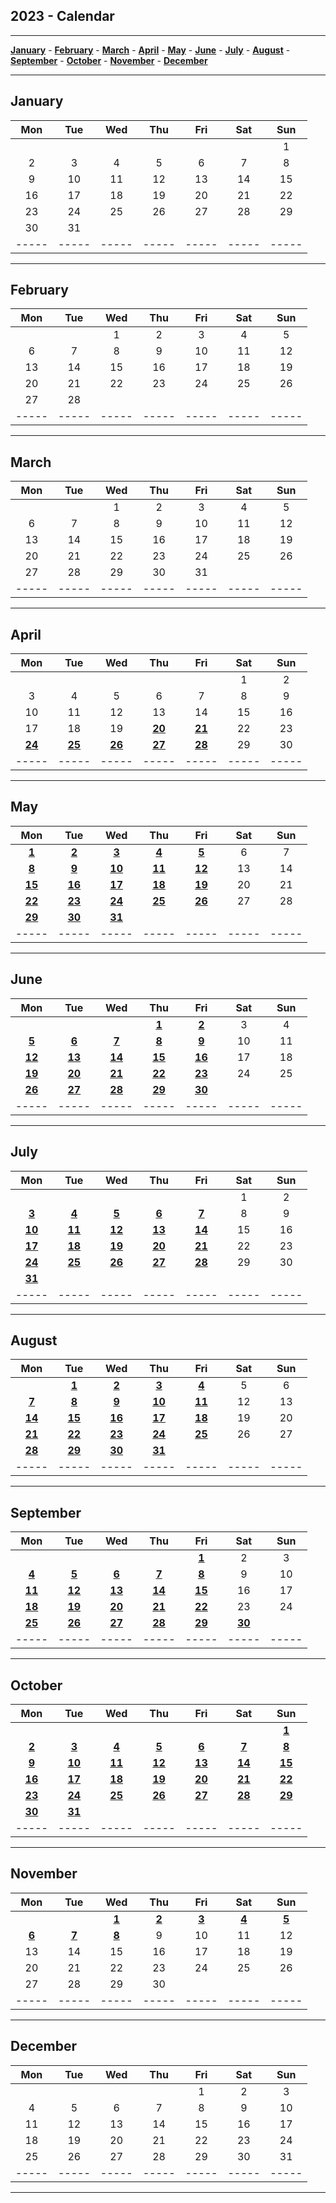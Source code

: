 2023 - Calendar
---------------

---
[**January**](#January) - [**February**](#February) - [**March**](#March) - [**April**](#April) - [**May**](#May) - [**June**](#June) - [**July**](#July) - [**August**](#August) - [**September**](#September) - [**October**](#October) - [**November**](#November) - [**December**](#December)

---

January
---
| Mon | Tue | Wed | Thu | Fri | Sat | Sun |
| :---: | :---: | :---: | :---: | :---: | :---: | :---: |
|     |     |     |     |     |     | 1   |
| 2   | 3   | 4   | 5   | 6   | 7   | 8   |
| 9   | 10  | 11  | 12  | 13  | 14  | 15  |
| 16  | 17  | 18  | 19  | 20  | 21  | 22  |
| 23  | 24  | 25  | 26  | 27  | 28  | 29  |
| 30  | 31  |     |     |     |     |     |
| ----- | ----- | ----- | ----- | ----- | ----- | ----- |

---

February
---
| Mon | Tue | Wed | Thu | Fri | Sat | Sun |
| :---: | :---: | :---: | :---: | :---: | :---: | :---: |
|     |     | 1   | 2   | 3   | 4   | 5   |
| 6   | 7   | 8   | 9   | 10  | 11  | 12  |
| 13  | 14  | 15  | 16  | 17  | 18  | 19  |
| 20  | 21  | 22  | 23  | 24  | 25  | 26  |
| 27  | 28  |     |     |     |     |     |
| ----- | ----- | ----- | ----- | ----- | ----- | ----- |

---

March
---
| Mon | Tue | Wed | Thu | Fri | Sat | Sun |
| :---: | :---: | :---: | :---: | :---: | :---: | :---: |
|     |     | 1   | 2   | 3   | 4   | 5   |
| 6   | 7   | 8   | 9   | 10  | 11  | 12  |
| 13  | 14  | 15  | 16  | 17  | 18  | 19  |
| 20  | 21  | 22  | 23  | 24  | 25  | 26  |
| 27  | 28  | 29  | 30  | 31  |     |     |
| ----- | ----- | ----- | ----- | ----- | ----- | ----- |

---

April
---
| Mon | Tue | Wed | Thu | Fri | Sat | Sun |
| :---: | :---: | :---: | :---: | :---: | :---: | :---: |
|     |     |     |     |     | 1   | 2   |
| 3   | 4   | 5   | 6   | 7   | 8   | 9   |
| 10  | 11  | 12  | 13  | 14  | 15  | 16  |
| 17  | 18  | 19  | [**20**](2023-04-20)  | [**21**](2023-04-21)  | 22  | 23  |
| [**24**](2023-04-24)  | [**25**](2023-04-25)  | [**26**](2023-04-26)  | [**27**](2023-04-27)  | [**28**](2023-04-28)  | 29  | 30  |
| ----- | ----- | ----- | ----- | ----- | ----- | ----- |

---

May
---
| Mon | Tue | Wed | Thu | Fri | Sat | Sun |
| :---: | :---: | :---: | :---: | :---: | :---: | :---: |
| [**1**](2023-05-01)  | [**2**](2023-05-02)  | [**3**](2023-05-03)  | [**4**](2023-05-04)  | [**5**](2023-05-05)  | 6   | 7   |
| [**8**](2023-05-08)  | [**9**](2023-05-09)  | [**10**](2023-05-10)  | [**11**](2023-05-11)  | [**12**](2023-05-12)  | 13  | 14  |
| [**15**](2023-05-15)  | [**16**](2023-05-16)  | [**17**](2023-05-17)  | [**18**](2023-05-18)  | [**19**](2023-05-19)  | 20  | 21  |
| [**22**](2023-05-22)  | [**23**](2023-05-23)  | [**24**](2023-05-24)  | [**25**](2023-05-25)  | [**26**](2023-05-26)  | 27  | 28  |
| [**29**](2023-05-29)  | [**30**](2023-05-30)  | [**31**](2023-05-31)  |     |     |     |     |
| ----- | ----- | ----- | ----- | ----- | ----- | ----- |

---

June
---
| Mon | Tue | Wed | Thu | Fri | Sat | Sun |
| :---: | :---: | :---: | :---: | :---: | :---: | :---: |
|     |     |     | [**1**](2023-06-01)  | [**2**](2023-06-02)  | 3   | 4   |
| [**5**](2023-06-05)  | [**6**](2023-06-06)  | [**7**](2023-06-07)  | [**8**](2023-06-08)  | [**9**](2023-06-09)  | 10  | 11  |
| [**12**](2023-06-12)  | [**13**](2023-06-13)  | [**14**](2023-06-14)  | [**15**](2023-06-15)  | [**16**](2023-06-16)  | 17  | 18  |
| [**19**](2023-06-19)  | [**20**](2023-06-20)  | [**21**](2023-06-21)  | [**22**](2023-06-22)  | [**23**](2023-06-23)  | 24  | 25  |
| [**26**](2023-06-26)  | [**27**](2023-06-27)  | [**28**](2023-06-28)  | [**29**](2023-06-29)  | [**30**](2023-06-30)  |     |     |
| ----- | ----- | ----- | ----- | ----- | ----- | ----- |

---

July
---
| Mon | Tue | Wed | Thu | Fri | Sat | Sun |
| :---: | :---: | :---: | :---: | :---: | :---: | :---: |
|     |     |     |     |     | 1   | 2   |
| [**3**](2023-07-03)  | [**4**](2023-07-04)  | [**5**](2023-07-05)  | [**6**](2023-07-06)  | [**7**](2023-07-07)  | 8   | 9   |
| [**10**](2023-07-10)  | [**11**](2023-07-11)  | [**12**](2023-07-12)  | [**13**](2023-07-13)  | [**14**](2023-07-14)  | 15  | 16  |
| [**17**](2023-07-17)  | [**18**](2023-07-18)  | [**19**](2023-07-19)  | [**20**](2023-07-20)  | [**21**](2023-07-21)  | 22  | 23  |
| [**24**](2023-07-24)  | [**25**](2023-07-25)  | [**26**](2023-07-26)  | [**27**](2023-07-27)  | [**28**](2023-07-28)  | 29  | 30  |
| [**31**](2023-07-31)  |     |     |     |     |     |     |
| ----- | ----- | ----- | ----- | ----- | ----- | ----- |

---

August
---
| Mon | Tue | Wed | Thu | Fri | Sat | Sun |
| :---: | :---: | :---: | :---: | :---: | :---: | :---: |
|     | [**1**](2023-08-01)  | [**2**](2023-08-02)  | [**3**](2023-08-03)  | [**4**](2023-08-04)  | 5   | 6   |
| [**7**](2023-08-07)  | [**8**](2023-08-08)  | [**9**](2023-08-09)  | [**10**](2023-08-10)  | [**11**](2023-08-11)  | 12  | 13  |
| [**14**](2023-08-14)  | [**15**](2023-08-15)  | [**16**](2023-08-16)  | [**17**](2023-08-17)  | [**18**](2023-08-18)  | 19  | 20  |
| [**21**](2023-08-21)  | [**22**](2023-08-22)  | [**23**](2023-08-23)  | [**24**](2023-08-24)  | [**25**](2023-08-25)  | 26  | 27  |
| [**28**](2023-08-28)  | [**29**](2023-08-29)  | [**30**](2023-08-30)  | [**31**](2023-08-31)  |     |     |     |
| ----- | ----- | ----- | ----- | ----- | ----- | ----- |

---

September
---
| Mon | Tue | Wed | Thu | Fri | Sat | Sun |
| :---: | :---: | :---: | :---: | :---: | :---: | :---: |
|     |     |     |     | [**1**](2023-09-01)  | 2   | 3   |
| [**4**](2023-09-04)  | [**5**](2023-09-05)  | [**6**](2023-09-06)  | [**7**](2023-09-07)  | [**8**](2023-09-08)  | 9   | 10  |
| [**11**](2023-09-11)  | [**12**](2023-09-12)  | [**13**](2023-09-13)  | [**14**](2023-09-14)  | [**15**](2023-09-15)  | 16  | 17  |
| [**18**](2023-09-18)  | [**19**](2023-09-19)  | [**20**](2023-09-20)  | [**21**](2023-09-21)  | [**22**](2023-09-22)  | 23  | 24  |
| [**25**](2023-09-25)  | [**26**](2023-09-26)  | [**27**](2023-09-27)  | [**28**](2023-09-28)  | [**29**](2023-09-29)  | [**30**](2023-09-30)  |     |
| ----- | ----- | ----- | ----- | ----- | ----- | ----- |

---

October
---
| Mon | Tue | Wed | Thu | Fri | Sat | Sun |
| :---: | :---: | :---: | :---: | :---: | :---: | :---: |
|     |     |     |     |     |     | [**1**](2023-10-01)  |
| [**2**](2023-10-02)  | [**3**](2023-10-03)  | [**4**](2023-10-04)  | [**5**](2023-10-05)  | [**6**](2023-10-06)  | [**7**](2023-10-07)  | [**8**](2023-10-08)  |
| [**9**](2023-10-09)  | [**10**](2023-10-10)  | [**11**](2023-10-11)  | [**12**](2023-10-12)  | [**13**](2023-10-13)  | [**14**](2023-10-14)  | [**15**](2023-10-15)  |
| [**16**](2023-10-16)  | [**17**](2023-10-17)  | [**18**](2023-10-18)  | [**19**](2023-10-19)  | [**20**](2023-10-20)  | [**21**](2023-10-21)  | [**22**](2023-10-22)  |
| [**23**](2023-10-23)  | [**24**](2023-10-24)  | [**25**](2023-10-25)  | [**26**](2023-10-26)  | [**27**](2023-10-27)  | [**28**](2023-10-28)  | [**29**](2023-10-29)  |
| [**30**](2023-10-30)  | [**31**](2023-10-31)  |     |     |     |     |     |
| ----- | ----- | ----- | ----- | ----- | ----- | ----- |

---

November
---
| Mon | Tue | Wed | Thu | Fri | Sat | Sun |
| :---: | :---: | :---: | :---: | :---: | :---: | :---: |
|     |     | [**1**](2023-11-01)  | [**2**](2023-11-02)  | [**3**](2023-11-03)  | [**4**](2023-11-04)  | [**5**](2023-11-05)  |
| [**6**](2023-11-06)  | [**7**](2023-11-07)  | [**8**](2023-11-08)  | 9   | 10  | 11  | 12  |
| 13  | 14  | 15  | 16  | 17  | 18  | 19  |
| 20  | 21  | 22  | 23  | 24  | 25  | 26  |
| 27  | 28  | 29  | 30  |     |     |     |
| ----- | ----- | ----- | ----- | ----- | ----- | ----- |

---

December
---
| Mon | Tue | Wed | Thu | Fri | Sat | Sun |
| :---: | :---: | :---: | :---: | :---: | :---: | :---: |
|     |     |     |     | 1   | 2   | 3   |
| 4   | 5   | 6   | 7   | 8   | 9   | 10  |
| 11  | 12  | 13  | 14  | 15  | 16  | 17  |
| 18  | 19  | 20  | 21  | 22  | 23  | 24  |
| 25  | 26  | 27  | 28  | 29  | 30  | 31  |
| ----- | ----- | ----- | ----- | ----- | ----- | ----- |

---